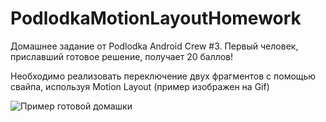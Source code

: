 # PodlodkaMotionLayoutHomework

Домашнее задание от Podlodka Android Crew #3.
Первый человек, приславший готовое решение, получает 20 баллов!

Необходимо реализовать переключение двух фрагментов с помощью свайпа, используя Motion Layout (пример изображен на Gif)

![Пример готовой домашки](https://b.radikal.ru/b15/2102/72/2f73fc7f2a83.gif)

